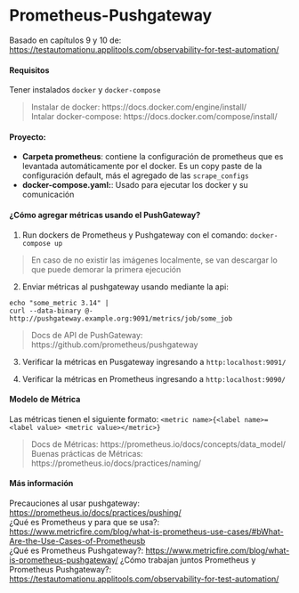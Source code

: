 # Prometheus-Pushgateway
Basado en capítulos 9 y 10 de: https://testautomationu.applitools.com/observability-for-test-automation/

#### Requisitos 
Tener instalados `docker` y `docker-compose`
<blockquote>
Instalar de docker: https://docs.docker.com/engine/install/<br> 
Intalar docker-compose: https://docs.docker.com/compose/install/
</blockquote>

#### Proyecto:
- <b>Carpeta prometheus</b>: contiene la configuración de prometheus que es levantada automáticamente por el docker. Es un copy paste de la configuración default, más el agregado de las `scrape_configs`
- <b>docker-compose.yaml:</b>: Usado para ejecutar los docker y su comunicación  

#### ¿Cómo agregar métricas usando el PushGateway?
1. Run dockers de Prometheus y Pushgateway con el comando:
`docker-compose up`

<blockquote> 
En caso de no existir las imágenes localmente, se van descargar lo que puede demorar la primera ejecución</blockquote>

2. Enviar métricas al pushgateway usando mediante la api:  
```
echo "some_metric 3.14" | 
curl --data-binary @- http://pushgateway.example.org:9091/metrics/job/some_job
```
<blockquote> 
Docs de API de PushGateway: https://github.com/prometheus/pushgateway 
</blockquote>

3. Verificar la métricas en Pusgateway ingresando a `http:localhost:9091/`

4. Verificar la métricas en Prometheus ingresando a `http:localhost:9090/`

#### Modelo de Métrica  
Las métricas tienen el siguiente formato:
`<metric name>{<label name>=<label value> <metric value></metric>}`

<blockquote>
Docs de Métricas: https://prometheus.io/docs/concepts/data_model/ <br> 
Buenas prácticas de Métricas: https://prometheus.io/docs/practices/naming/
</blockquote>
 
#### Más información
Precauciones al usar pushgateway: https://prometheus.io/docs/practices/pushing/  
¿Qué es Prometheus y para que se usa?: https://www.metricfire.com/blog/what-is-prometheus-use-cases/#bWhat-Are-the-Use-Cases-of-Prometheusb    
¿Qué es Prometheus Pushgateway?:  https://www.metricfire.com/blog/what-is-prometheus-pushgateway/
¿Cómo trabajan juntos Prometheus y Prometheus Pushgateway?: https://testautomationu.applitools.com/observability-for-test-automation/    

